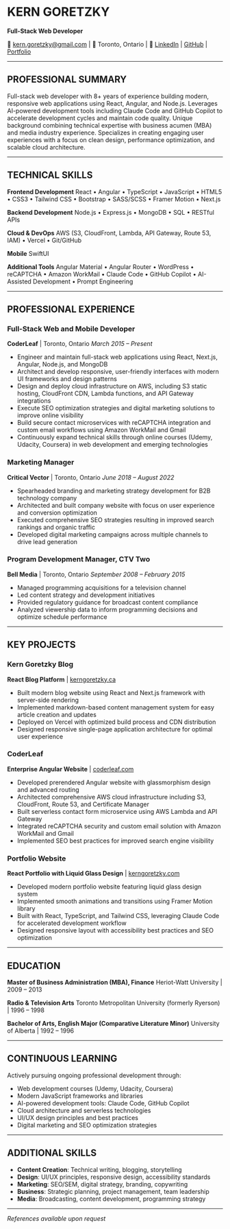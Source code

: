 # KERN GORETZKY

**Full-Stack Web Developer**

📧 kern.goretzky@gmail.com | 📍 Toronto, Ontario | 🔗 [LinkedIn](https://www.linkedin.com/in/goretzky/) | [GitHub](https://github.com/Goretzky) | [Portfolio](https://kerngoretzky.com)


---

## PROFESSIONAL SUMMARY

Full-stack web developer with 8+ years of experience building modern, responsive web applications using React, Angular, and Node.js. Leverages AI-powered development tools including Claude Code and GitHub Copilot to accelerate development cycles and maintain code quality. Unique background combining technical expertise with business acumen (MBA) and media industry experience. Specializes in creating engaging user experiences with a focus on clean design, performance optimization, and scalable cloud architecture.

---

## TECHNICAL SKILLS

**Frontend Development**
React • Angular • TypeScript • JavaScript • HTML5 • CSS3 • Tailwind CSS • Bootstrap • SASS/SCSS • Framer Motion • Next.js

**Backend Development**
Node.js • Express.js • MongoDB • SQL • RESTful APIs

**Cloud & DevOps**
AWS (S3, CloudFront, Lambda, API Gateway, Route 53, IAM) • Vercel • Git/GitHub

**Mobile**
SwiftUI

**Additional Tools**
Angular Material • Angular Router • WordPress • reCAPTCHA • Amazon WorkMail • Claude Code • GitHub Copilot • AI-Assisted Development • Prompt Engineering

---

## PROFESSIONAL EXPERIENCE

### Full-Stack Web and Mobile Developer
**CoderLeaf** | Toronto, Ontario
*March 2015 – Present*

- Engineer and maintain full-stack web applications using React, Next.js, Angular, Node.js, and MongoDB
- Architect and develop responsive, user-friendly interfaces with modern UI frameworks and design patterns
- Design and deploy cloud infrastructure on AWS, including S3 static hosting, CloudFront CDN, Lambda functions, and API Gateway integrations
- Execute SEO optimization strategies and digital marketing solutions to improve online visibility
- Build secure contact microservices with reCAPTCHA integration and custom email workflows using Amazon WorkMail and Gmail
- Continuously expand technical skills through online courses (Udemy, Udacity, Coursera) in web development and emerging technologies

### Marketing Manager
**Critical Vector** | Toronto, Ontario
*June 2018 – August 2022*

- Spearheaded branding and marketing strategy development for B2B technology company
- Architected and built company website with focus on user experience and conversion optimization
- Executed comprehensive SEO strategies resulting in improved search rankings and organic traffic
- Developed digital marketing campaigns across multiple channels to drive lead generation

### Program Development Manager, CTV Two
**Bell Media** | Toronto, Ontario
*September 2008 – February 2015*

- Managed programming acquisitions for a television channel
- Led content strategy and development initiatives
- Provided regulatory guidance for broadcast content compliance
- Analyzed viewership data to inform programming decisions and optimize schedule performance

---

## KEY PROJECTS

### Kern Goretzky Blog
**React Blog Platform** | [kerngoretzky.ca](https://kerngoretzky.ca)

- Built modern blog website using React and Next.js framework with server-side rendering
- Implemented markdown-based content management system for easy article creation and updates
- Deployed on Vercel with optimized build process and CDN distribution
- Designed responsive single-page application architecture for optimal user experience

### CoderLeaf
**Enterprise Angular Website** | [coderleaf.com](http://coderleaf.com)

- Developed prerendered Angular website with glassmorphism design and advanced routing
- Architected comprehensive AWS cloud infrastructure including S3, CloudFront, Route 53, and Certificate Manager
- Built serverless contact form microservice using AWS Lambda and API Gateway
- Integrated reCAPTCHA security and custom email solution with Amazon WorkMail and Gmail
- Implemented SEO best practices for improved search engine visibility

### Portfolio Website
**React Portfolio with Liquid Glass Design** | [kerngoretzky.com](https://kerngoretzky.com)

- Developed modern portfolio website featuring liquid glass design system
- Implemented smooth animations and transitions using Framer Motion library
- Built with React, TypeScript, and Tailwind CSS, leveraging Claude Code for accelerated development workflow
- Designed responsive layout with accessibility best practices and SEO optimization

---

## EDUCATION

**Master of Business Administration (MBA), Finance**
Heriot-Watt University | 2009 – 2013

**Radio & Television Arts**
Toronto Metropolitan University (formerly Ryerson) | 1996 – 1998

**Bachelor of Arts, English Major (Comparative Literature Minor)**
University of Alberta | 1992 – 1996

---

## CONTINUOUS LEARNING

Actively pursuing ongoing professional development through:
- Web development courses (Udemy, Udacity, Coursera)
- Modern JavaScript frameworks and libraries
- AI-powered development tools: Claude Code, GitHub Copilot
- Cloud architecture and serverless technologies
- UI/UX design principles and best practices
- Digital marketing and SEO optimization strategies

---

## ADDITIONAL SKILLS

- **Content Creation**: Technical writing, blogging, storytelling
- **Design**: UI/UX principles, responsive design, accessibility standards
- **Marketing**: SEO/SEM, digital strategy, branding, copywriting
- **Business**: Strategic planning, project management, team leadership
- **Media**: Broadcasting, content development, programming strategy

---

*References available upon request*
